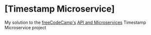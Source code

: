 
# [Timestamp Microservice]

My solution to the [freeCodeCamp's](https://www.freecodecamp.org) [API and Microservices](https://www.freecodecamp.org/learn/apis-and-microservices/apis-and-microservices-projects/timestamp-microservice) Timestamp Microservice project
